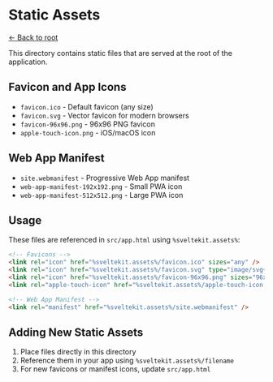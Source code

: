 # Static Assets

[← Back to root](../README.md)

This directory contains static files that are served at the root of the application.

## Favicon and App Icons

- `favicon.ico` - Default favicon (any size)
- `favicon.svg` - Vector favicon for modern browsers
- `favicon-96x96.png` - 96x96 PNG favicon
- `apple-touch-icon.png` - iOS/macOS icon

## Web App Manifest

- `site.webmanifest` - Progressive Web App manifest
- `web-app-manifest-192x192.png` - Small PWA icon
- `web-app-manifest-512x512.png` - Large PWA icon

## Usage

These files are referenced in `src/app.html` using `%sveltekit.assets%`:

```html
<!-- Favicons -->
<link rel="icon" href="%sveltekit.assets%/favicon.ico" sizes="any" />
<link rel="icon" href="%sveltekit.assets%/favicon.svg" type="image/svg+xml" />
<link rel="icon" href="%sveltekit.assets%/favicon-96x96.png" sizes="96x96" />
<link rel="apple-touch-icon" href="%sveltekit.assets%/apple-touch-icon.png" />

<!-- Web App Manifest -->
<link rel="manifest" href="%sveltekit.assets%/site.webmanifest" />
```

## Adding New Static Assets

1. Place files directly in this directory
2. Reference them in your app using `%sveltekit.assets%/filename`
3. For new favicons or manifest icons, update `src/app.html` 